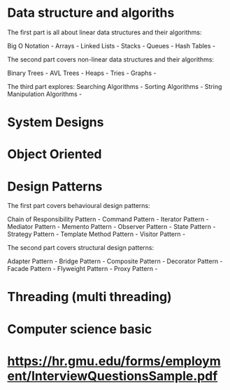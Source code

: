 # Data structure and algoriths

The first part is all about linear data structures and their algorithms:

Big O Notation - 
Arrays - 
Linked Lists - 
Stacks - 
Queues - 
Hash Tables - 

The second part covers non-linear data structures and their algorithms:

Binary Trees - 
AVL Trees - 
Heaps - 
Tries - 
Graphs - 

The third part explores:
Searching Algorithms - 
Sorting Algorithms - 
String Manipulation Algorithms - 

# System Designs

# Object Oriented

# Design Patterns
The first part covers behavioural design patterns:

Chain of Responsibility Pattern - 
Command Pattern - 
Iterator Pattern - 
Mediator Pattern - 
Memento Pattern - 
Observer Pattern - 
State Pattern - 
Strategy Pattern - 
Template Method Pattern - 
Visitor Pattern - 

The second part covers structural design patterns:

Adapter Pattern - 
Bridge Pattern - 
Composite Pattern - 
Decorator Pattern - 
Facade Pattern - 
Flyweight Pattern - 
Proxy Pattern - 

# Threading (multi threading)

# Computer science basic

# https://hr.gmu.edu/forms/employment/InterviewQuestionsSample.pdf
